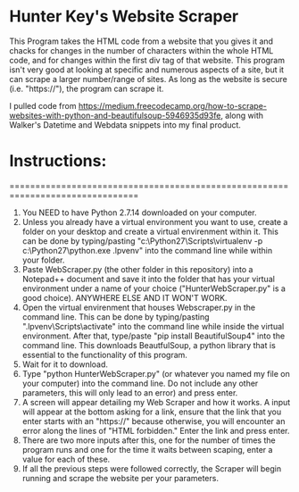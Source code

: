 # Hunter Key's Website Scraper
This Program takes the HTML code from a website that you gives it and chacks for changes in the number of characters within the whole HTML 
code, and for changes within the first div tag of that website. This program isn't very good at looking at specific and numerous aspects 
of a site, but it can scrape a larger number/range of sites. As long as the website is secure (i.e. "https://"), the program can scrape it.

I pulled code from https://medium.freecodecamp.org/how-to-scrape-websites-with-python-and-beautifulsoup-5946935d93fe, along with Walker's 
Datetime and Webdata snippets into my final product. 


# Instructions:
===============================================================================

1) You NEED to have Python 2.7.14 downloaded on your computer.
2) Unless you already have a virtual environment you want to use, create a folder on your desktop and create a virtual envirenment within it. This can be done by typing/pasting "c:\Python27\Scripts\virtualenv -p c:\Python27\python.exe .lpvenv" into the command line while within your folder.
3) Paste WebScraper.py (the other folder in this repository) into a Notepad++ document and save it into the folder that has your virtual environment under a name of your choice ("HunterWebScraper.py" is a good choice). ANYWHERE ELSE AND IT WON'T WORK.
4) Open the virtual envirenment that houses Webscraper.py in the command line. This can be done by typing/pasting ".lpvenv\Scripts\activate" into the command line while inside the virtual environment. After that, type/paste "pip install BeautifulSoup4" into the command line. This downloads BeautfulSoup, a python library that is essential to the functionality of this program.
5) Wait for it to download.
6) Type "python HunterWebScraper.py" (or whatever you named my file on your computer) into the command line. Do not include any other parameters, this will only lead to an error) and press enter.
7) A screen will appear detailing my Web Scraper and how it works. A input will appear at the bottom asking for a link, ensure that the link that you enter starts with an "https://" because otherwise, you will encounter an error along the lines of "HTML forbidden." Enter the link and press enter.
8) There are two more inputs after this, one for the number of times the program runs and one for the time it waits between scaping, enter a value for each of these.
9) If all the previous steps were followed correctly, the Scraper will begin running and scrape the website per your parameters.
